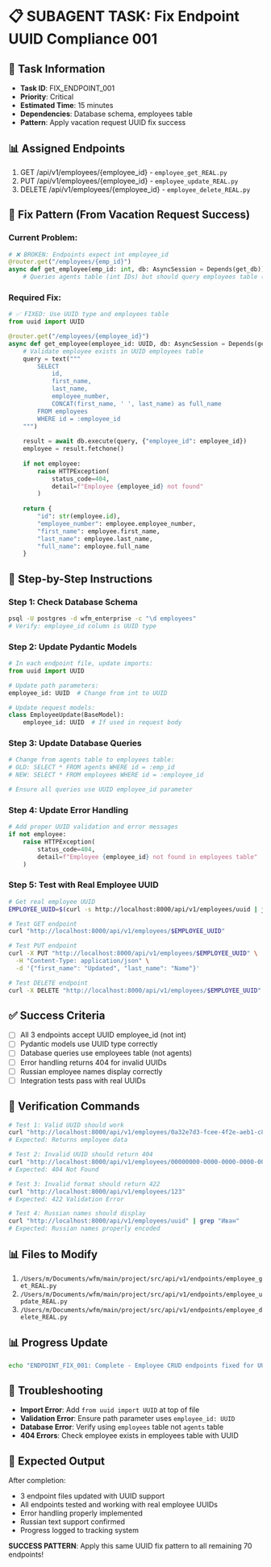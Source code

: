 # 📋 SUBAGENT TASK: Fix Endpoint UUID Compliance 001

## 🎯 Task Information
- **Task ID**: FIX_ENDPOINT_001
- **Priority**: Critical
- **Estimated Time**: 15 minutes
- **Dependencies**: Database schema, employees table
- **Pattern**: Apply vacation request UUID fix success

## 📊 Assigned Endpoints
1. GET /api/v1/employees/{employee_id} - `employee_get_REAL.py`
2. PUT /api/v1/employees/{employee_id} - `employee_update_REAL.py`
3. DELETE /api/v1/employees/{employee_id} - `employee_delete_REAL.py`

## 🔧 Fix Pattern (From Vacation Request Success)

### Current Problem:
```python
# ❌ BROKEN: Endpoints expect int employee_id
@router.get("/employees/{emp_id}")
async def get_employee(emp_id: int, db: AsyncSession = Depends(get_db)):
    # Queries agents table (int IDs) but should query employees table (UUID IDs)
```

### Required Fix:
```python
# ✅ FIXED: Use UUID type and employees table
from uuid import UUID

@router.get("/employees/{employee_id}")
async def get_employee(employee_id: UUID, db: AsyncSession = Depends(get_db)):
    # Validate employee exists in UUID employees table
    query = text("""
        SELECT 
            id,
            first_name,
            last_name,
            employee_number,
            CONCAT(first_name, ' ', last_name) as full_name
        FROM employees
        WHERE id = :employee_id
    """)
    
    result = await db.execute(query, {"employee_id": employee_id})
    employee = result.fetchone()
    
    if not employee:
        raise HTTPException(
            status_code=404,
            detail=f"Employee {employee_id} not found"
        )
    
    return {
        "id": str(employee.id),
        "employee_number": employee.employee_number,
        "first_name": employee.first_name,
        "last_name": employee.last_name,
        "full_name": employee.full_name
    }
```

## 📝 Step-by-Step Instructions

### Step 1: Check Database Schema
```bash
psql -U postgres -d wfm_enterprise -c "\d employees"
# Verify: employee_id column is UUID type
```

### Step 2: Update Pydantic Models
```python
# In each endpoint file, update imports:
from uuid import UUID

# Update path parameters:
employee_id: UUID  # Change from int to UUID

# Update request models:
class EmployeeUpdate(BaseModel):
    employee_id: UUID  # If used in request body
```

### Step 3: Update Database Queries
```python
# Change from agents table to employees table:
# OLD: SELECT * FROM agents WHERE id = :emp_id
# NEW: SELECT * FROM employees WHERE id = :employee_id

# Ensure all queries use UUID employee_id parameter
```

### Step 4: Update Error Handling
```python
# Add proper UUID validation and error messages
if not employee:
    raise HTTPException(
        status_code=404,
        detail=f"Employee {employee_id} not found in employees table"
    )
```

### Step 5: Test with Real Employee UUID
```bash
# Get real employee UUID
EMPLOYEE_UUID=$(curl -s http://localhost:8000/api/v1/employees/uuid | jq -r '.[0].id')

# Test GET endpoint
curl "http://localhost:8000/api/v1/employees/$EMPLOYEE_UUID"

# Test PUT endpoint  
curl -X PUT "http://localhost:8000/api/v1/employees/$EMPLOYEE_UUID" \
  -H "Content-Type: application/json" \
  -d '{"first_name": "Updated", "last_name": "Name"}'

# Test DELETE endpoint
curl -X DELETE "http://localhost:8000/api/v1/employees/$EMPLOYEE_UUID"
```

## ✅ Success Criteria

- [ ] All 3 endpoints accept UUID employee_id (not int)
- [ ] Pydantic models use UUID type correctly  
- [ ] Database queries use employees table (not agents)
- [ ] Error handling returns 404 for invalid UUIDs
- [ ] Russian employee names display correctly
- [ ] Integration tests pass with real UUIDs

## 🧪 Verification Commands

```bash
# Test 1: Valid UUID should work
curl "http://localhost:8000/api/v1/employees/0a32e7d3-fcee-4f2e-aeb1-c8ca093d7212"
# Expected: Returns employee data

# Test 2: Invalid UUID should return 404  
curl "http://localhost:8000/api/v1/employees/00000000-0000-0000-0000-000000000000"
# Expected: 404 Not Found

# Test 3: Invalid format should return 422
curl "http://localhost:8000/api/v1/employees/123"
# Expected: 422 Validation Error

# Test 4: Russian names should display
curl "http://localhost:8000/api/v1/employees/uuid" | grep "Иван"
# Expected: Russian names properly encoded
```

## 📊 Files to Modify

1. `/Users/m/Documents/wfm/main/project/src/api/v1/endpoints/employee_get_REAL.py`
2. `/Users/m/Documents/wfm/main/project/src/api/v1/endpoints/employee_update_REAL.py`  
3. `/Users/m/Documents/wfm/main/project/src/api/v1/endpoints/employee_delete_REAL.py`

## 📊 Progress Update
```bash
echo "ENDPOINT_FIX_001: Complete - Employee CRUD endpoints fixed for UUID" >> /Users/m/Documents/wfm/main/project/subagent_tasks/progress_tracking/completed.log
```

## 🚨 Troubleshooting

- **Import Error**: Add `from uuid import UUID` at top of file
- **Validation Error**: Ensure path parameter uses `employee_id: UUID`
- **Database Error**: Verify using `employees` table not `agents` table
- **404 Errors**: Check employee exists in employees table with UUID

## 🎯 Expected Output

After completion:
- 3 endpoint files updated with UUID support
- All endpoints tested and working with real employee UUIDs
- Error handling properly implemented
- Russian text support confirmed
- Progress logged to tracking system

**SUCCESS PATTERN**: Apply this same UUID fix pattern to all remaining 70 endpoints!